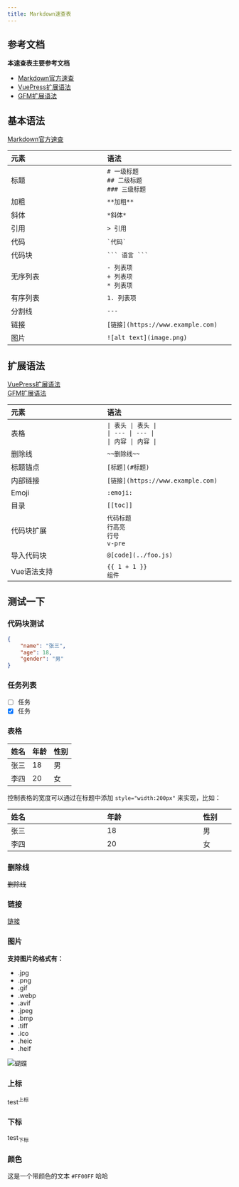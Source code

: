 ```yaml
---
title: Markdown速查表
---
```


## 参考文档

**本速查表主要参考文档**

- [Markdown官方速查](https://commonmark.org/help/)
- [VuePress扩展语法](https://vuepress.vuejs.org/zh/guide/markdown.html)
- [GFM扩展语法](https://docs.github.com/zh/get-started/writing-on-github/working-with-advanced-formatting/organizing-information-with-tables)

## 基本语法

[Markdown官方速查](https://commonmark.org/help/)

| <div style="width:200px;text-align:left">元素</div>  | <div style="width:300px;text-align:left">语法</div> |
| --- | --- |
| 标题 | `# 一级标题`<br>`## 二级标题`<br>`### 三级标题` |
| 加粗 | `**加粗**` |
| 斜体 | `*斜体*` |
| 引用 | `> 引用` |
| 代码 | ``` `代码` ``` |
| 代码块 | ` ``` 语言 ``` ` |
| 无序列表 | `- 列表项` <br> `+ 列表项` <br> `* 列表项` |
| 有序列表 | `1. 列表项` |
| 分割线 | `---` |
| 链接 | `[链接](https://www.example.com)` |
| 图片 | `![alt text](image.png)` |

## 扩展语法

[VuePress扩展语法](https://vuepress.vuejs.org/zh/guide/markdown.html)  
[GFM扩展语法](https://docs.github.com/zh/get-started/writing-on-github/working-with-advanced-formatting/organizing-information-with-tables)

| <div style="width:200px;text-align:left">元素</div>  | <div style="width:300px;text-align:left">语法</div>  |
| --- | --- |
| 表格 | `\| 表头 \| 表头 \|`<br>`\| --- \| --- \|`<br>`\| 内容 \| 内容 \|` |
| 删除线 | `~~删除线~~` |
| 标题锚点 | `[标题](#标题)` |
| 内部链接 | `[链接](https://www.example.com)` |
| Emoji | `:emoji:` |
| 目录 | `[[toc]]` |
| 代码块扩展 | `代码标题` <br> `行高亮` <br> `行号`  <br> `v-pre` |
| 导入代码块 | `@[code](../foo.js)` |
| Vue语法支持 | ` {{ 1 + 1 }} ` <br>  `组件 ` |

## 测试一下

### 代码块测试

```json
{
    "name": "张三",
    "age": 18,
    "gender": "男"
}
```

### 任务列表

- [ ] 任务
- [x] 任务

### 表格

| 姓名 | 年龄 | 性别 |
| --- | --- | --- |
| 张三 | 18 | 男 |
| 李四 | 20 | 女 |

控制表格的宽度可以通过在标题中添加 `style="width:200px"` 来实现，比如：

| <div style="width:200px;text-align:left">姓名</div>  | <div style="width:200px;text-align:left">年龄</div> | <div style="width:200px;text-align:left">性别</div> |
| --- | --- | --- |
| 张三 | 18 | 男 |
| 李四 | 20 | 女 |

### 删除线

~~删除线~~

### 链接

[链接](https://www.example.com)

### 图片

**支持图片的格式有：**

- .jpg
- .png
- .gif
- .webp
- .avif
- .jpeg
- .bmp
- .tiff
- .ico
- .heic
- .heif

![蝴蝶](image.avif)

### 上标

test<sup>上标</sup>

### 下标

test<sub>下标</sub>

### 颜色

这是一个带颜色的文本 `#FF00FF` 哈哈
